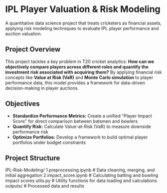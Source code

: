 # IPL Player Valuation & Risk Modeling

A quantitative data science project that treats cricketers as financial assets, applying risk modeling techniques to evaluate IPL player performance and auction valuation.

## Project Overview

This project tackles a key problem in T20 cricket analytics: **How can we objectively compare players across different roles and quantify the investment risk associated with acquiring them?** By applying financial risk concepts like **Value at Risk (VaR)** and **Monte Carlo simulation** to player performance data, this model provides a framework for data-driven decision-making in player auctions.

## Objectives

- **Standardize Performance Metrics:** Create a unified "Player Impact Score" for direct comparison between batsmen and bowlers
- **Quantify Risk:** Calculate Value-at-Risk (VaR) to measure downside performance risk
- **Optimize Portfolios:** Develop a framework to build optimal player portfolios under budget constraints

## Project Structure

IPL-Risk-Modeling/
1.preprocessing.ipynb          # Data cleaning, merging, and initial aggregation
2.impact_score.ipynb           # Calculating batting and bowling impact scores
utils.py                       # Utility functions for data loading and calculations
outputs/                       # Processed data and results

